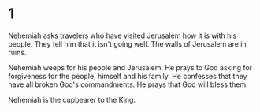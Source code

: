 # 1

Nehemiah asks travelers who have visited Jerusalem how it is with his people. They tell him that it isn't going well. The walls of Jerusalem are in ruins.

Nehemiah weeps for his people and Jerusalem. He prays to God asking for forgiveness for the people, himself and his family. He confesses that they have all broken God's commandments. He prays that God will bless them.

Nehemiah is the cupbearer to the King.